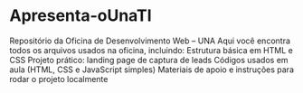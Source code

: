 # Apresenta-oUnaTI
Repositório da Oficina de Desenvolvimento Web – UNA  Aqui você encontra todos os arquivos usados na oficina, incluindo:  Estrutura básica em HTML e CSS  Projeto prático: landing page de captura de leads  Códigos usados em aula (HTML, CSS e JavaScript simples)  Materiais de apoio e instruções para rodar o projeto localmente
